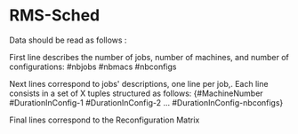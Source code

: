 # RMS-Sched

Data should be read as follows :

First line describes the number of jobs, number of machines, and number of configurations:
#nbjobs #nbmacs #nbconfigs

Next lines correspond to jobs' descriptions, one line per job,. Each line consists in a set of X tuples structured as follows:
{#MachineNumber #DurationInConfig-1 #DurationInConfig-2 ... #DurationInConfig-nbconfigs}

Final lines correspond to the Reconfiguration Matrix 
